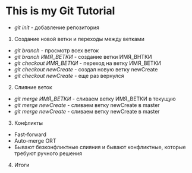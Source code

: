 # This is my Git Tutorial

* *git init* - добавление репозитория

1. Создание новой ветки и переходы между ветками
* *git branch* - просмотр всех веток
* *git branch ИМЯ_ВЕТКИ* - создание ветки ИМЯ_ВНТКИ
* *git checkout ИМЯ_ВЕТКИ* - переход на ветку ИМЯ_ВЕТКИ
* *git checkout newCreate* - создал новую ветку newCreate
* *git checkout newCreate* - еще раз вернулся

2. Слияние веток

* *git merge ИМЯ_ВЕТКИ* - сливаем ветку ИМЯ_ВЕТКИ в текущую
* *git merge newCreate* - сливаем ветку newCreate  в master
* *git merge newCreate* - сливаем ветку newCreate в master

3. Конфликты

* Fast-forward
* Auto-merge ORT
* Бывают безконфликтные слияния и бывают конфликтные, которые требуют ручного решения

4. Итоги